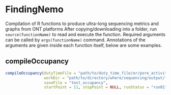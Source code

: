 # FindingNemo
Compilation of R functions to produce ultra-long sequencing metrics and graphs from ONT platforms
After copying/downloading into a folder, run `source(functionName)` to read and execute the function.
Required arguments can be called by `args(functionName)` command.
Annotations of the arguments are given inside each function itself, below are some examples.
## compileOccupancy
```r
compileOccupancy(dutyTimeFile = "path/to/duty_time_file/or/pore_activity_file",
                 workDir = "path/to/directory/where/sequencing/output/folder/is",
                 saveFile = "test_occupancy",
                 startPoint = 11, stopPoint = NULL, runStatus = "run01")
```

